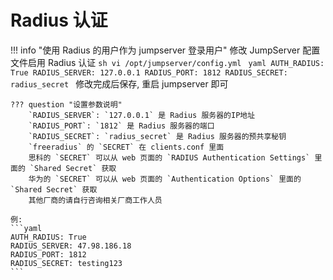 # Radius 认证

!!! info "使用 Radius 的用户作为 jumpserver 登录用户"
    修改 JumpServer 配置文件启用 Radius 认证
    ```sh
    vi /opt/jumpserver/config.yml
    ```
    ```yaml
    AUTH_RADIUS: True
    RADIUS_SERVER: 127.0.0.1
    RADIUS_PORT: 1812
    RADIUS_SECRET: radius_secret
    ```
    修改完成后保存, 重启 jumpserver 即可

    ??? question "设置参数说明"
        `RADIUS_SERVER`: `127.0.0.1` 是 Radius 服务器的IP地址  
        `RADIUS_PORT`: `1812` 是 Radius 服务器的端口  
        `RADIUS_SECRET`: `radius_secret` 是 Radius 服务器的预共享秘钥  
        `freeradius` 的 `SECRET` 在 clients.conf 里面  
        思科的 `SECRET` 可以从 web 页面的 `RADIUS Authentication Settings` 里面的 `Shared Secret` 获取  
        华为的 `SECRET` 可以从 web 页面的 `Authentication Options` 里面的 `Shared Secret` 获取  
        其他厂商的请自行咨询相关厂商工作人员

    例:
    ```yaml
    AUTH_RADIUS: True
    RADIUS_SERVER: 47.98.186.18
    RADIUS_PORT: 1812
    RADIUS_SECRET: testing123
    ```

